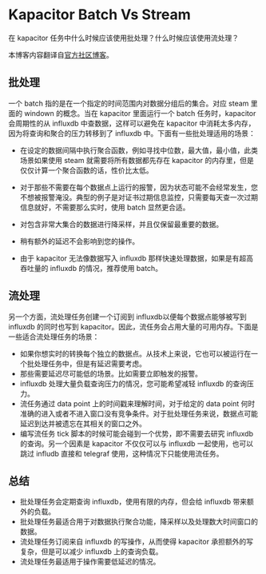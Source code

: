 # Kapacitor Batch Vs Stream

在 kapacitor 任务中什么时候应该使用批处理？什么时候应该使用流处理？

本博客内容翻译自[官方社区博客](https://www.influxdata.com/blog/batch-processing-vs-stream-processing/)。

## 批处理

一个 batch 指的是在一个指定的时间范围内对数据分组后的集合。对应 steam 里面的 windown 的概念。当在 kapacitor 里面运行一个 batch 任务时，kapacitor 会周期性的从 influxdb 中查数据，这样可以避免在 kapacitor 中消耗太多内存，因为将查询和聚合的压力转移到了 influxdb 中。下面有一些批处理适用的场景：

- 在设定的数据间隔中执行聚合函数，例如寻找中位数，最大值，最小值，此类场景如果使用 steam 就需要将所有数据都先存在 kapacitor 的内存里，但是仅仅计算一个聚合函数的话，性价比太低。

- 对于那些不需要在每个数据点上运行的报警，因为状态可能不会经常发生，您不想被报警淹没。典型的例子是对证书过期信息监控，只需要每天查一次过期信息就好，不需要那么实时，使用 batch 显然更合适。

- 对包含非常大集合的数据进行降采样，并且仅保留最重要的数据。

- 稍有额外的延迟不会影响到您的操作。

- 由于 kapacitor 无法像数据写入 influxdb 那样快速处理数据，如果是有超高吞吐量的 influxdb 的情况，推荐使用 batch。

## 流处理

另一个方面，流处理任务创建一个订阅到 influxdb以便每个数据点能够被写到 influxdb 的同时也写到 kapacitor。因此，流任务会占用大量的可用内存。下面是一些适合流处理任务的场景：

- 如果你想实时的转换每个独立的数据点。从技术上来说，它也可以被运行在一个批处理任务中，但是有延迟需要考虑。
- 那些需要延迟尽可能低的场景。比如需要立即触发的报警。
- influxdb 处理大量负载查询压力的情况，您可能希望减轻 influxdb 的查询压力。
- 流任务通过 data point 上的时间戳来理解时间，对于给定的 data point 何时准确的进入或者不进入窗口没有竞争条件。对于批处理任务来说，数据点可能延迟到达并被遗忘在其相关的窗口之外。
- 编写流任务 tick 脚本的时候可能会碰到一个优势，即不需要去研究 influxdb 的查询。另一个因素是 kapacitor 不仅仅可以与 influxdb 一起使用，也可以跳过 infludb 直接和 telegraf 使用，这种情况下只能使用流任务。

## 总结

- 批处理任务会定期查询 influxdb，使用有限的内存，但会给 influxdb 带来额外的负载。
- 批处理任务最适合用于对数据执行聚合功能，降采样以及处理数大时间窗口的数据。
- 流处理任务订阅来自 influxdb 的写操作，从而使得 kapacitor 承担额外的写复杂，但是可以减少 influxdb 上的查询负载。
- 流处理任务最适用于操作需要低延迟的情况。
